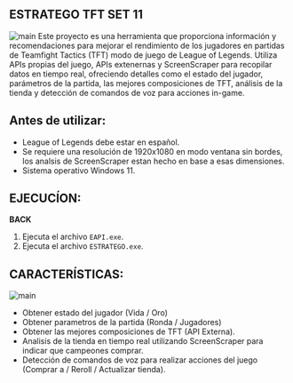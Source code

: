 ## ESTRATEGO TFT SET 11
![main](https://i.imgur.com/rdBlPKd.png)
Este proyecto es una herramienta que proporciona información y recomendaciones para mejorar el rendimiento de los jugadores en partidas de Teamfight Tactics (TFT) modo de juego de League of Legends. Utiliza APIs propias del juego, APIs extenernas y ScreenScraper para recopilar datos en tiempo real, ofreciendo detalles como el estado del jugador, parámetros de la partida, las mejores composiciones de TFT, análisis de la tienda y detección de comandos de voz para acciones in-game.

## Antes de utilizar:
- League of Legends debe estar en español.
- Se requiere una resolución de 1920x1080 en modo ventana sin bordes, los analsis de ScreenScraper estan hecho en base a esas dimensiones.
- Sistema operativo Windows 11.

## EJECUCÍON:
**BACK**
1. Ejecuta el archivo `EAPI.exe`.
2. Ejecuta el archivo `ESTRATEGO.exe`.


## CARACTERÍSTICAS:
![main](https://i.imgur.com/j5xi92H.png)
- Obtener estado del jugador (Vida / Oro)
- Obtener parametros de la partida (Ronda / Jugadores)
- Obtener las mejores composiciones de TFT (API Externa).
- Analisis de la tienda en tiempo real utilizando ScreenScraper para indicar que campeones comprar.
- Detección de comandos de voz para realizar acciones del juego (Comprar a <Campeon> / Reroll / Actualizar tienda).

